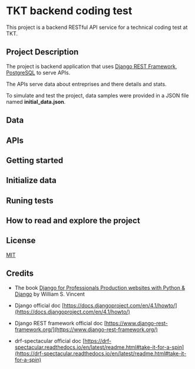 # TKT backend coding test

This project is a backend RESTful API service for a technical coding test at TKT.

## Project Description

The project is backend application that uses [Django REST Framework](https://www.django-rest-framework.org/), [PostgreSQL](https://www.postgresql.org/) to serve APIs.

The APIs serve data about entreprises and there details and stats.

To simulate and test the project, data samples were provided in a JSON file named **initial_data.json**.

## Data


## APIs


## Getting started


## Initialize data


## Runing tests


## How to read and explore the project


## License

[MIT](https://choosealicense.com/licenses/mit/)

## Credits

- The book [Django for Professionals Production websites with Python & Django](https://djangoforprofessionals.com/) by William S. Vincent

- Django official doc [https://docs.djangoproject.com/en/4.1/howto/](https://docs.djangoproject.com/en/4.1/howto/)

- Django REST framework official doc [https://www.django-rest-framework.org/](https://www.django-rest-framework.org/)

- drf-spectacular official doc [https://drf-spectacular.readthedocs.io/en/latest/readme.html#take-it-for-a-spin](https://drf-spectacular.readthedocs.io/en/latest/readme.html#take-it-for-a-spin)
